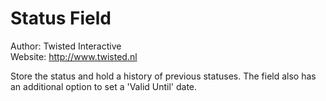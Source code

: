 # Status Field

Author: Twisted Interactive  
Website: http://www.twisted.nl

Store the status and hold a history of previous statuses. The field also has an additional option to set a 'Valid Until' date.
